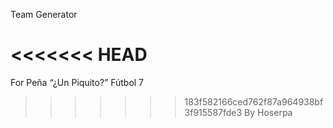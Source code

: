 Team Generator

<<<<<<< HEAD
=======
For Peña “¿Un Piquito?” Fútbol 7

>>>>>>> 183f582166ced762f87a964938bf3f915587fde3
By Hoserpa
